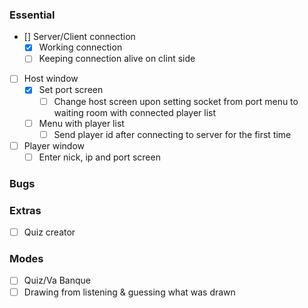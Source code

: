 ### Essential
- [] Server/Client connection
    - [x] Working connection
    - [ ] Keeping connection alive on clint side
- [ ] Host window
    - [x] Set port screen
        - [ ] Change host screen upon setting socket from port menu to waiting room with connected player list
    - [ ] Menu with player list
        - [ ] Send player id after connecting to server for the first time
- [ ] Player window
    - [ ] Enter nick, ip and port screen

### Bugs


### Extras
- [ ] Quiz creator


### Modes 
- [ ] Quiz/Va Banque
- [ ] Drawing from listening & guessing what was drawn
